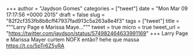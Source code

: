 
+++
author = "Jaydson Gomes"
categories = ["tweet"]
date = "Mon Mar 09 17:17:56 +0000 2015"
draft = false
slug = "82f2cf353fb8b8cff47937fad913c5a263a8e4f3"
tags = ["tweet"]
title = """Larry Page e Marissa Maye..."""
tweet = true
micro = true
tweet_url = "https://twitter.com/jaydson/status/574982464633991169"
+++
Larry Page e Marissa Mayer curtem NOFX então? hehe que massa https://t.co/5pTr6Z5yRA
